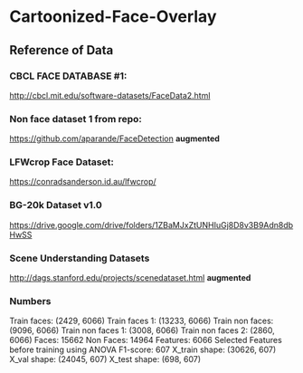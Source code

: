 # Cartoonized-Face-Overlay

## Reference of Data

### CBCL FACE DATABASE #1:
http://cbcl.mit.edu/software-datasets/FaceData2.html

### Non face dataset 1 from repo:
https://github.com/aparande/FaceDetection
**augmented**

### LFWcrop Face Dataset:
https://conradsanderson.id.au/lfwcrop/

### BG-20k Dataset v1.0
https://drive.google.com/drive/folders/1ZBaMJxZtUNHIuGj8D8v3B9Adn8dbHwSS

### Scene Understanding Datasets
http://dags.stanford.edu/projects/scenedataset.html
**augmented**

### Numbers
Train faces:  (2429, 6066)
Train faces 1:  (13233, 6066)
Train non faces:  (9096, 6066)
Train non faces 1:  (3008, 6066)
Train non faces 2:  (2860, 6066)
Faces:  15662
Non Faces:  14964
Features: 6066
Selected Features before training using ANOVA F1-score:  607
X_train shape:  (30626, 607)
X_val shape:  (24045, 607)
X_test shape:  (698, 607)